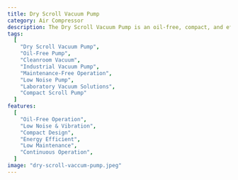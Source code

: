 ```yaml
---
title: Dry Scroll Vacuum Pump
category: Air Compressor
description: The Dry Scroll Vacuum Pump is an oil-free, compact, and efficient solution designed for applications requiring a clean vacuum environment. Utilizing scroll technology, this pump operates without oil contamination, making it ideal for industries such as pharmaceuticals, research laboratories, and semiconductors. It offers quiet, low-vibration performance with minimal maintenance, suitable for continuous operation.
tags:
  [
    "Dry Scroll Vacuum Pump",
    "Oil-Free Pump",
    "Cleanroom Vacuum",
    "Industrial Vacuum Pump",
    "Maintenance-Free Operation",
    "Low Noise Pump",
    "Laboratory Vacuum Solutions",
    "Compact Scroll Pump"
  ]
features:
  [
    "Oil-Free Operation",
    "Low Noise & Vibration",
    "Compact Design",
    "Energy Efficient",
    "Low Maintenance",
    "Continuous Operation",
  ]
image: "dry-scroll-vaccum-pump.jpeg"
---
```


<!-- @format -->
